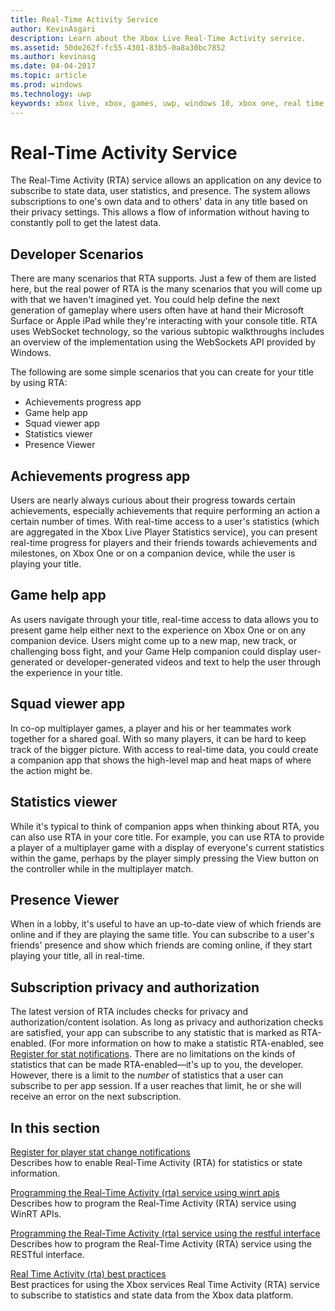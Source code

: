 ```yaml
---
title: Real-Time Activity Service
author: KevinAsgari
description: Learn about the Xbox Live Real-Time Activity service.
ms.assetid: 50de262f-fc55-4301-83b5-0a8a30bc7852
ms.author: kevinasg
ms.date: 04-04-2017
ms.topic: article
ms.prod: windows
ms.technology: uwp
keywords: xbox live, xbox, games, uwp, windows 10, xbox one, real time activity service.
---
```


# Real-Time Activity Service

The Real-Time Activity (RTA) service allows an application on any device to subscribe to state data, user statistics, and presence. The system allows subscriptions to one's own data and to others' data in any title based on their privacy settings. This allows a flow of information without having to constantly poll to get the latest data.


## Developer Scenarios

There are many scenarios that RTA supports. Just a few of them are listed here, but the real power of RTA is the many scenarios that you will come up with that we haven't imagined yet. You could help define the next generation of gameplay where users often have at hand their Microsoft Surface or Apple iPad while they're interacting with your console title. RTA uses WebSocket technology, so the various subtopic walkthroughs includes an overview of the implementation using the WebSockets API provided by Windows.

The following are some simple scenarios that you can create for your title by using RTA:

-   Achievements progress app
-   Game help app
-   Squad viewer app
-   Statistics viewer
-   Presence Viewer


## Achievements progress app

Users are nearly always curious about their progress towards certain achievements, especially achievements that require performing an action a certain number of times. With real-time access to a user's statistics (which are aggregated in the Xbox Live Player Statistics service), you can present real-time progress for players and their friends towards achievements and milestones, on Xbox One or on a companion device, while the user is playing your title.


## Game help app

As users navigate through your title, real-time access to data allows you to present game help either next to the experience on Xbox One or on any companion device. Users might come up to a new map, new track, or challenging boss fight, and your Game Help companion could display user-generated or developer-generated videos and text to help the user through the experience in your title.


## Squad viewer app

In co-op multiplayer games, a player and his or her teammates work together for a shared goal. With so many players, it can be hard to keep track of the bigger picture. With access to real-time data, you could create a companion app that shows the high-level map and heat maps of where the action might be.


## Statistics viewer

While it's typical to think of companion apps when thinking about RTA, you can also use RTA in your core title. For example, you can use RTA to provide a player of a multiplayer game with a display of everyone's current statistics within the game, perhaps by the player simply pressing the View button on the controller while in the multiplayer match.


## Presence Viewer

When in a lobby, it's useful to have an up-to-date view of which friends are online and if they are playing the same title. You can subscribe to a user's friends' presence and show which friends are coming online, if they start playing your title, all in real-time.


## Subscription privacy and authorization

The latest version of RTA includes checks for privacy and authorization/content isolation. As long as privacy and authorization checks are satisfied, your app can subscribe to any statistic that is marked as RTA-enabled. (For more information on how to make a statistic RTA-enabled, see [Register for stat notifications](register-for-stat-notifications.md). There are no limitations on the kinds of statistics that can be made RTA-enabled—it's up to you, the developer. However, there is a limit to the *number* of statistics that a user can subscribe to per app session. If a user reaches that limit, he or she will receive an error on the next subscription.


## In this section

[Register for player stat change notifications](register-for-stat-notifications.md)  
Describes how to enable Real-Time Activity (RTA) for statistics or state information.

[Programming the Real-Time Activity (rta) service using winrt apis](programming-the-real-time-activity-service.md)  
Describes how to program the Real-Time Activity (RTA) service using WinRT APIs.

[Programming the Real-Time Activity (rta) service using the restful interface](programming-the-real-time-activity-service.md)  
Describes how to program the Real-Time Activity (RTA) service using the RESTful interface.

[Real Time Activity (rta) best practices](rta-best-practices.md)  
Best practices for using the Xbox services Real Time Activity (RTA) service to subscribe to statistics and state data from the Xbox data platform.
